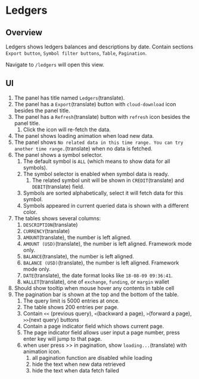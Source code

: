 # Ledgers

## Overview

Ledgers shows ledgers balances and descriptions by date. Contain sections `Export button`, `Symbol filter buttons`, `Table`, `Pagination`.

Navigate to `/ledgers` will open this view.

## UI

1. The panel has title named `Ledgers`(translate).
1. The panel has a `Export`(translate) button with `cloud-download` icon besides the panel title.
1. The panel has a `Refresh`(translate) button with `refresh` icon besides the panel title.
    1. Click the icon will re-fetch the data.
1. The panel shows loading animation when load new data.
1. The panel shows `No related data in this time range. You can try another time range.`(translate) when no data is fetched.
1. The panel shows a symbol selector.
    1. The default symbol is `ALL` (which means to show data for all symbols).
    1. The symbol selector is enabled when symbol data is ready.
        1. The related symbol unit will be shown in `CREDIT`(translate) and `DEBIT`(translate) field.
    1. Symbols are sorted alphabetically, select it will fetch data for this symbol.
    1. Symbols appeared in current queried data is shown with a different color.
1. The tables shows several columns:
    1. `DESCRIPTION`(translate)
    1. `CURRENCY`(translate)
    1. `AMOUNT`(translate), the number is left aligned.
    1. `AMOUNT (USD)`(translate), the number is left aligned. Framework mode only.
    1. `BALANCE`(translate), the number is left aligned.
    1. `BALANCE (USD)`(translate), the number is left aligned. Framework mode only.
    1. `DATE`(translate), the date format looks like `18-08-09 09:36:41`.
    1. `WALLET`(translate), one of `exchange`, `funding`, or `margin` wallet
1. Should show tooltip when mouse hover any contents in table cell
1. The pagination bar is shown at the top and the bottom of the table.
    1. The query limit is 5000 entries at once.
    1. The table shows 200 entries per page.
    1. Contain `<<` (previous query), `<`(backward a page), `>`(forward a page), `>>`(next query) buttons
    1. Contain a page indicator field which shows current page.
    1. The page indicator field allows user input a page number, press enter key will jump to that  page.
    1. when user press >> in pagination, show `loading...`(translate) with animation icon.
        1. all pagination function are disabled while loading
        1. hide the text when new data retrieved
        1. hide the text when data fetch failed
